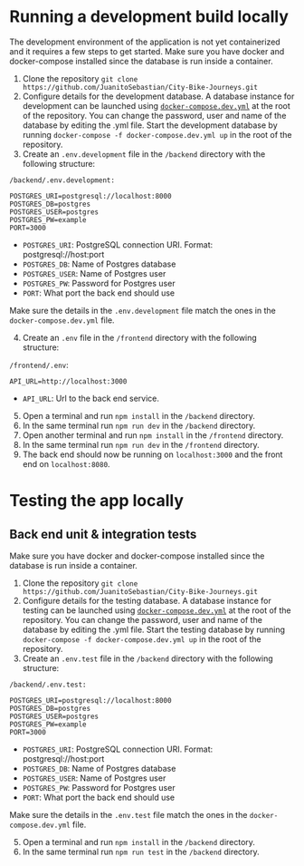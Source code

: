 # Running a development build locally
The development environment of the application is not yet containerized and it requires a few steps to get started. Make sure you have docker and docker-compose installed since the database is run inside a container.

1. Clone the repository `git clone https://github.com/JuanitoSebastian/City-Bike-Journeys.git`
2. Configure details for the development database. A database instance for development can be launched using [`docker-compose.dev.yml`](https://github.com/JuanitoSebastian/City-Bike-Journeys/blob/main/docker-compose.dev.yml) at the root of the repository. You can change the password, user and name of the database by editing the .yml file. Start the development database by running `docker-compose -f docker-compose.dev.yml up` in the root of the repository.
3. Create an `.env.development` file in the `/backend` directory with the following structure:

`/backend/.env.development:`
```
POSTGRES_URI=postgresql://localhost:8000
POSTGRES_DB=postgres
POSTGRES_USER=postgres
POSTGRES_PW=example
PORT=3000
```
- `POSTGRES_URI`: PostgreSQL connection URI. Format: postgresql://host:port
- `POSTGRES_DB`: Name of Postgres database
- `POSTGRES_USER`: Name of Postgres user
- `POSTGRES_PW`: Password for Postgres user
- `PORT`: What port the back end should use

Make sure the details in the `.env.development` file match the ones in the `docker-compose.dev.yml` file.

4. Create an `.env` file in the `/frontend` directory with the following structure:

`/frontend/.env`:
```
API_URL=http://localhost:3000
```
- `API_URL`: Url to the back end service.

5. Open a terminal and run `npm install` in the `/backend` directory.
6. In the same terminal run `npm run dev` in the `/backend` directory.
7. Open another terminal and run `npm install` in the `/frontend` directory.
8. In the same terminal run `npm run dev` in the `/frontend` directory.
9. The back end should now be running on `localhost:3000` and the front end on `localhost:8080`.

# Testing the app locally
## Back end unit & integration tests
Make sure you have docker and docker-compose installed since the database is run inside a container.

1. Clone the repository `git clone https://github.com/JuanitoSebastian/City-Bike-Journeys.git`
2. Configure details for the testing database. A database instance for testing can be launched using [`docker-compose.dev.yml`](https://github.com/JuanitoSebastian/City-Bike-Journeys/blob/main/docker-compose.dev.yml) at the root of the repository. You can change the password, user and name of the database by editing the .yml file. Start the testing database by running `docker-compose -f docker-compose.dev.yml up` in the root of the repository.
3. Create an `.env.test` file in the `/backend` directory with the following structure:

`/backend/.env.test:`
```
POSTGRES_URI=postgresql://localhost:8000
POSTGRES_DB=postgres
POSTGRES_USER=postgres
POSTGRES_PW=example
PORT=3000
```
- `POSTGRES_URI`: PostgreSQL connection URI. Format: postgresql://host:port
- `POSTGRES_DB`: Name of Postgres database
- `POSTGRES_USER`: Name of Postgres user
- `POSTGRES_PW`: Password for Postgres user
- `PORT`: What port the back end should use

Make sure the details in the `.env.test` file match the ones in the `docker-compose.dev.yml` file.

5. Open a terminal and run `npm install` in the `/backend` directory.
6. In the same terminal run `npm run test` in the `/backend` directory.